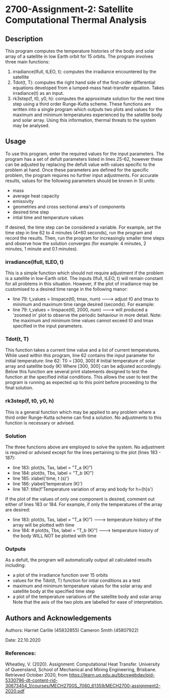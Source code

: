 # 2700-Assignment-2: Satellite Computational Thermal Analysis

## Description
This program computes the temperature histories of the body and solar array of a satellite in low Earth orbit for 15 orbits. 
The program involves three main functions: 
1. irradiance(Ifull, tLEO, t): computes the irradiance encountered by the satellite
2. Tdot(t, T): computes the right hand side of the first-order differential equations developed from a lumped-mass heat-transfer equation. Takes irradiance(t) as an input.
3. rk3step(f, t0, y0, h): computes the approximate solution for the next time step using a third order Runge-Kutta scheme. 
These functions are written into a single program which outputs two plots and values for the maximum and minimum temperatures experienced by the satellite body and solar array. 
Using this information, thermal threats to the system may be analysed.

## Usage
To use this program, enter the required values for the input parameters. 
The program has a set of defult parameters listed in lines 25-62, however these can be adjusted by replacing the defult value with values specific to the problem at hand. 
Once these parameters are defined for the specific problem, the program requires no further input adjustments. 
For accurate results, values for the following parameters should be known in SI units: 
- mass
- average heat capacity
- emissivity
- geometries and cross sectional area's of components
- desired time step
- intial time and temperature values

If desired, the time step can be considered a variable. For example, set the time step in line 62 to 4 minutes (4*60 seconds), run the program and record the results. Then, run the program for increasingly smaller time steps and observe how the solution converges (for example: 4 minutes, 2 minutes, 1 minute and 0.1 minutes). 

### irradiance(Ifull, tLEO, t)
This is a simple function which should not require adjustment if the problem is a satellite in low-Earth orbit. The inputs (Ifull, tLEO, t) will remain constant for all problems in this situation. However, if the plot of irradiance may be customised to a desired time range in the following manor: 

- line 79: t_values = linspace(t0, tmax, num) ---> adjust t0 and tmax to minimum and maximum time range desired (seconds). For example: 
- line 79: t_values = linspace(t0, 2000, num) ---> will produced a 'zoomed in' plot to observe the periodic behaviour in more detail. 
Note: the maximum and minimum time values cannot exceed t0 and tmax specified in the input parameters.

### Tdot(t, T)
This function takes a current time value and a list of current temperatures. While used within this program, line 62 contains the input parameter for initial temperature: 
line 62: T0 = [300, 300] # Initial temperature of solar array and satellite body (K)
Where [300, 300] can be adjusted accordingly. 
Below this function are several print statements designed to test the function at the specified initial conditions. This allows the user to test the program is running as expected up to this point before proceeding to the final solution. 

### rk3step(f, t0, y0, h)
This is a general function which may be applied to any problem where a third order Runge-Kutta scheme can find a solution.
No adjustments to this function is necessary or advised. 

### Solution
The three functions above are employed to solve the system. No adjustment is required or advised except for the lines pertaining to the plot (lines 183 - 187):
- line 183: plot(ts, Tas, label = "T_a (K)")
- line 184: plot(ts, Tbs, label = "T_b (K)")
- line 185: xlabel('time, t (s)')
- line 186: ylabel('temperature (K)')
- line 187: title(f'Temperature variation of array and body for h={h}s')

If the plot of the values of only one component is desired, comment out either of lines 183 or 184. For example, if only the temperatures of the array are desired: 
- line 183: plot(ts, Tas, label = "T_a (K)") ---> temperature history of the array will be plotted with time
- line 184: # plot(ts, Tbs, label = "T_b (K)") ---> temperature history of the body WILL NOT be plotted with time

### Outputs 
As a defult, the program will automatically output all calculated results including: 
- a plot of the irradiance function over 15 orbits
- values for the Tdot(t, T) function for intial conditions as a test
- maximum and minimum temperature values for the solar array and satellite body at the specified time step
- a plot of the temperature variations of the satellite body and solar array
Note that the axis of the two plots are labelled for ease of interpretation. 

## Authors and Acknowledgements
Authors: 
Harriet Carlile (45832855)
Cameron Smith (45807922)

Date: 22.10.2020

### References: 
Wheatley, V. (2020). Assignment: Computational Heat Transfer. University of Queensland, School of Mechanical and Mining Engineering, Brisbane. Retrieved October 2020, from https://learn.uq.edu.au/bbcswebdav/pid-5330796-dt-content-rid-30673454_1/courses/MECH2700S_7060_61359/MECH2700-assignment2-2020.pdf
